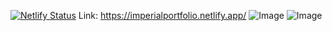 [![Netlify Status](https://api.netlify.com/api/v1/badges/28277fcc-2e74-4ba9-a28c-ee8c7a073e64/deploy-status)](https://app.netlify.com/sites/imperialportfolio/deploys)
Link: https://imperialportfolio.netlify.app/
![Image](https://github.com/user-attachments/assets/cae085a3-9b83-404b-8b18-7cdeae04ff42)
![Image](https://github.com/user-attachments/assets/d1f4ab36-2315-4e5c-98e1-7b327b68a817)

